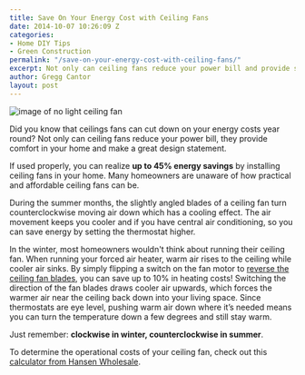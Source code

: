```yaml
---
title: Save On Your Energy Cost with Ceiling Fans
date: 2014-10-07 10:26:09 Z
categories:
- Home DIY Tips
- Green Construction
permalink: "/save-on-your-energy-cost-with-ceiling-fans/"
excerpt: Not only can ceiling fans reduce your power bill and provide significant energy savings, they're also a cost-effective way to make a bold design statement.
author: Gregg Cantor
layout: post
---
```


![image of no light ceiling fan](http://warisanlighting.com/wp-content/uploads/parser/no-light-ceiling-fan-1.jpg "Save Energy with Ceiling Fans")

Did you know that ceilings fans can cut down on your energy costs year round? Not only can ceiling fans reduce your power bill, they provide comfort in your home and make a great design statement.

If used properly, you can realize **up to 45% energy savings** by installing ceiling fans in your home. Many homeowners are unaware of how practical and affordable ceiling fans can be.

During the summer months, the slightly angled blades of a ceiling fan turn counterclockwise moving air down which has a cooling effect. The air movement keeps you cooler and if you have central air conditioning, so you can save energy by setting the thermostat higher.

In the winter, most homeowners wouldn't think about running their ceiling fan. When running your forced air heater, warm air rises to the ceiling while cooler air sinks. By simply flipping a switch on the fan motor to [reverse the ceiling fan blades](/tips-to-winterize-your-home/), you can save up to 10% in heating costs! Switching the direction of the fan blades draws cooler air upwards, which forces the warmer air near the ceiling back down into your living space. Since thermostats are eye level, pushing warm air down where it’s needed means you can turn the temperature down a few degrees and still stay warm.

Just remember: **clockwise in winter, counterclockwise in summer**.

To determine the operational costs of your ceiling fan, check out this [calculator from Hansen Wholesale](https://www.hansenwholesale.com/ceiling-fans/cost_to_operate).

